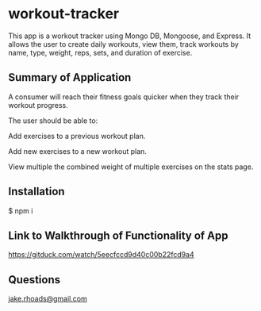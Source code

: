 # workout-tracker

This app is a  workout tracker using Mongo DB, Mongoose, and Express. It allows the user to create daily workouts, view them, track workouts by name, type, weight, reps, sets, and duration of exercise.

## Summary of Application
A consumer will reach their fitness goals quicker when they track their workout progress.

The user should be able to:

Add exercises to a previous workout plan.

Add new exercises to a new workout plan.

View multiple the combined weight of multiple exercises on the stats page.

## Installation
$ npm i

## Link to Walkthrough of Functionality of App

https://gitduck.com/watch/5eecfccd9d40c00b22fcd9a4

## Questions

jake.rhoads@gmail.com 
